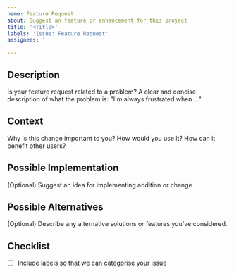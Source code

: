```yaml
---
name: Feature Request
about: Suggest an feature or enhancement for this project
title: '<Title>'
labels: 'Issue: Feature Request'
assignees: ''

---
```


## Description
Is your feature request related to a problem? A clear and concise description of what the problem is: "I'm always frustrated when ..."

## Context
Why is this change important to you? How would you use it? How can it benefit other users?

## Possible Implementation
(Optional) Suggest an idea for implementing addition or change

## Possible Alternatives
(Optional) Describe any alternative solutions or features you've considered.

## Checklist

- [ ] Include labels so that we can categorise your issue
